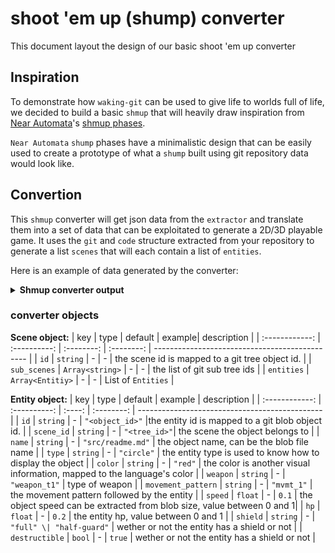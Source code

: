 # shoot 'em up (shump) converter

This document layout the design of our basic shoot 'em up converter

## Inspiration

To demonstrate how `waking-git` can be used to give life to worlds full of life,
we decided to build a basic `shmup` that will heavily draw inspiration from
[Near Automata](https://www.youtube.com/watch?v=wJxNhJ8fjFk)'s [shmup phases](https://www.youtube.com/watch?v=jT2jOeFo5HQ).

`Near Automata` `shump` phases have a minimalistic design that can be easily used to create
a prototype of what a `shump` built using git repository data would look like.

## Convertion

This `shmup` converter will get json data from the `extractor` and translate them
into a set of data that can be exploitated to generate a 2D/3D playable game.
It uses the `git` and `code` structure extracted from your repository to generate a list `scenes`
that will each contain a list of `entities`.

Here is an example of data generated by the converter:

<details>
<summary><b>Shmup converter output</b></summary>

```json
{
  "<scene_id>": {
    "id": "<scene_id>",
    "sub_scenes": ["sub_scene_1_id", "sub_scene_2_id"],
    "entities": {
      "entity_id": {
        "id": "entity_id",
        "scene_id": "scene_id",
        "name": "readme.md",
        "type": "circle", //more visual than anything else
        "movement_pattern": "pattern_1",
        "color": "#B9D9FF",
        "weapon": "weapon_type_1",
        "speed": 0.2, // from 0 to 1
        "hp": 0.1, // from 0 to 1
        "shield": "none",
        "destructible": true // is the entity destructible
      },
      "entity_id_2": {
        "id": "entity_id_2",
        "scene_id": "scene_id",
        "name": "src/main.rs",
        "type": "square",
        "movement_pattern": "pattern_1",
        "color": "#34EB6B",
        "weapon": "weapon_type_2",
        "speed": 0.4, // from 0 to 1
        "hp": 0.4, // from 0 to 1
        "shield": "none",
        "destructible": true // is the entity destructible
      }
    }
  }
}
```

</details>

### converter objects

**Scene object:**
| key | type | default | example| description |
| :------------: | :----------: | :--------: | :--------: | ---------------------------------------------- |
| `id` | `string` | - | - | the scene id is mapped to a git tree object id. |
| `sub_scenes` | `Array<string>` | - | - | the list of git sub tree ids |
| `entities` | `Array<Entitiy>` | - | - | List of `Entities` |

**Entity object:**
| key | type | default | example | description |
| :------------: | :----------: | :----: | :--------: | ---------------------------------------------- |
| `id` | `string` | - | `"<object_id>"` |the entity id is mapped to a git blob object id. |
| `scene_id` | `string` | - | `"<tree_id>"`| the scene the object belongs to |
| `name` | `string` | - | `"src/readme.md"` | the object name, can be the blob file name |
| `type` | `string` | - | `"circle"` | the entity type is used to know how to display the object |
| `color` | `string` | - | `"red"` | the color is another visual information, mapped to the language's color |
| `weapon` | `string` | - | `"weapon_t1"` | type of weapon |
| `movement_pattern` | `string` | - | `"mvmt_1"` | the movement pattern followed by the entity |
| `speed` | `float` | - | `0.1` | the object speed can be extracted from blob size, value between 0 and 1|
| `hp` | `float` | - | `0.2` | the entity hp, value between 0 and 1 |
| `shield` | `string` | - | `"full" \| "half-guard"` | wether or not the entity has a shield or not |
| `destructible` | `bool` | - | `true` | wether or not the entity has a shield or not |
